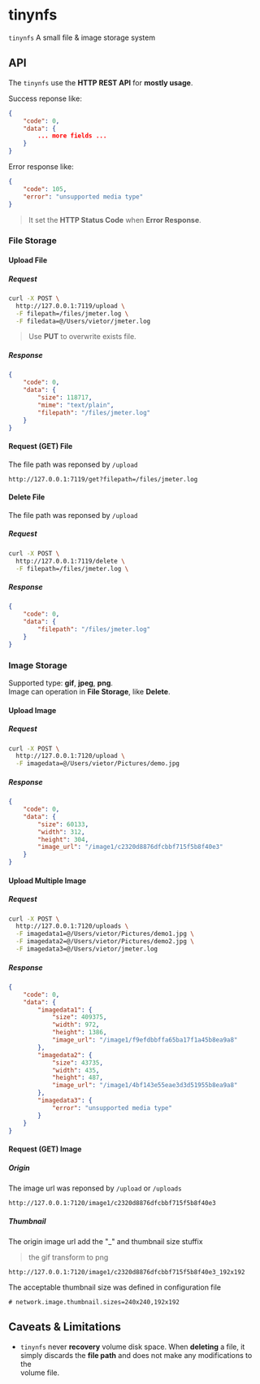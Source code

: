 tinynfs
==============

`tinynfs`  A small file & image storage system

## API

The `tinynfs` use the **HTTP REST API** for **mostly usage**.

Success reponse like:

``` json
{
    "code": 0,
    "data": {
        ... more fields ...
    }
}
```

Error response like:
``` json
{
    "code": 105,
    "error": "unsupported media type"
}
```

> It set the **HTTP Status Code** when **Error Response**.

### File Storage

#### Upload File

##### Request

``` bash
curl -X POST \
  http://127.0.0.1:7119/upload \
  -F filepath=/files/jmeter.log \
  -F filedata=@/Users/vietor/jmeter.log
```

> Use **PUT** to overwrite exists file.

##### Response

``` json
{
    "code": 0,
    "data": {
        "size": 118717,
        "mime": "text/plain",
        "filepath": "/files/jmeter.log"
    }
}
```

#### Request (GET) File

The file path was reponsed by `/upload`

```
http://127.0.0.1:7119/get?filepath=/files/jmeter.log
```

#### Delete File

The file path was reponsed by `/upload`

##### Request

``` bash
curl -X POST \
  http://127.0.0.1:7119/delete \
  -F filepath=/files/jmeter.log \
```

##### Response

``` json
{
    "code": 0,
    "data": {
        "filepath": "/files/jmeter.log"
    }
}
```

### Image Storage

Supported type: **gif**, **jpeg**, **png**.  
Image can operation in **File Storage**, like **Delete**.

#### Upload Image

##### Request

``` bash
curl -X POST \
  http://127.0.0.1:7120/upload \
  -F imagedata=@/Users/vietor/Pictures/demo.jpg
```

##### Response

``` json
{
    "code": 0,
    "data": {
        "size": 60133,
        "width": 312,
        "height": 304,
        "image_url": "/image1/c2320d8876dfcbbf715f5b8f40e3"
    }
}
```

#### Upload Multiple Image

##### Request

``` bash
curl -X POST \
  http://127.0.0.1:7120/uploads \
  -F imagedata1=@/Users/vietor/Pictures/demo1.jpg \
  -F imagedata2=@/Users/vietor/Pictures/demo2.jpg \
  -F imagedata3=@/Users/vietor/jmeter.log
```

##### Response

``` json
{
    "code": 0,
    "data": {
        "imagedata1": {
            "size": 409375,
            "width": 972,
            "height": 1386,
            "image_url": "/image1/f9efdbbffa65ba17f1a45b8ea9a8"
        },
        "imagedata2": {
            "size": 43735,
            "width": 435,
            "height": 487,
            "image_url": "/image1/4bf143e55eae3d3d51955b8ea9a8"
        },
        "imagedata3": {
            "error": "unsupported media type"
        }
    }
}
```

#### Request (GET) Image

##### Origin

The image url was reponsed by `/upload` or `/uploads`

```
http://127.0.0.1:7120/image1/c2320d8876dfcbbf715f5b8f40e3
```

##### Thumbnail

The origin image url add the "_" and thumbnail size stuffix

> the gif transform to png

```
http://127.0.0.1:7120/image1/c2320d8876dfcbbf715f5b8f40e3_192x192
```

The acceptable thumbnail size was defined in configuration file

```
# network.image.thumbnail.sizes=240x240,192x192
```

## Caveats & Limitations

* `tinynfs` never **recovery** volume disk space. When **deleting** a file, it  
  simply discards the **file path** and does not make any modifications to the  
  volume file.
